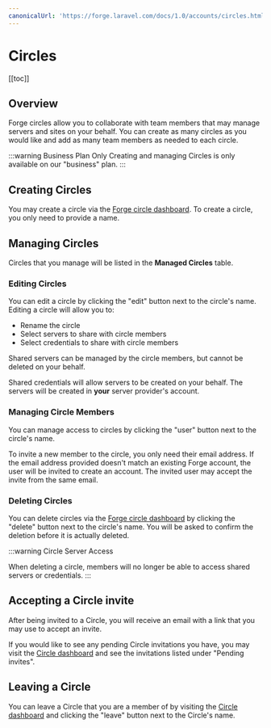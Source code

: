 ```yaml
---
canonicalUrl: 'https://forge.laravel.com/docs/1.0/accounts/circles.html'
---
```

# Circles

[[toc]]

## Overview

Forge circles allow you to collaborate with team members that may manage servers and sites on your behalf. You can create as many circles as you would like and add as many team members as needed to each circle.

:::warning Business Plan Only
Creating and managing Circles is only available on our "business" plan.
:::

## Creating Circles

You may create a circle via the [Forge circle dashboard](https://forge.laravel.com/circles). To create a circle, you only need to provide a name.

## Managing Circles

Circles that you manage will be listed in the **Managed Circles** table.

### Editing Circles

You can edit a circle by clicking the "edit" button next to the circle's name. Editing a circle will allow you to:

- Rename the circle
- Select servers to share with circle members
- Select credentials to share with circle members

Shared servers can be managed by the circle members, but cannot be deleted on your behalf.

Shared credentials will allow servers to be created on your behalf. The servers will be created in **your** server provider's account.

### Managing Circle Members

You can manage access to circles by clicking the "user" button next to the circle's name.

To invite a new member to the circle, you only need their email address. If the email address provided doesn't match an existing Forge account, the user will be invited to create an account. The invited user may accept the invite from the same email.

### Deleting Circles

You can delete circles via the [Forge circle dashboard](https://forge.laravel.com/circles) by clicking the "delete" button next to the circle's name. You will be asked to confirm the deletion before it is actually deleted.

:::warning Circle Server Access

When deleting a circle, members will no longer be able to access shared servers or credentials.
:::

## Accepting a Circle invite

After being invited to a Circle, you will receive an email with a link that you may use to accept an invite.

If you would like to see any pending Circle invitations you have, you may visit the [Circle dashboard](https://forge.laravel.com/circles) and see the invitations listed under "Pending invites".

## Leaving a Circle

You can leave a Circle that you are a member of by visiting the [Circle dashboard](https://forge.laravel.com/circles) and clicking the "leave" button next to the Circle's name.

